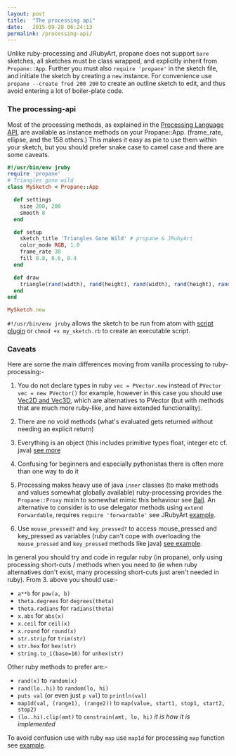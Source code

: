 ```yaml
---
layout: post
title:  "The processing api"
date:   2015-09-28 06:24:13
permalink: /processing-api/
---
```


Unlike ruby-processing and JRubyArt, propane does not support `bare` sketches, all sketches must be class wrapped, and explicitly inherit from `Propane::App`. Further you must also `require 'propane'` in the sketch file, and initiate the sketch by creating a `new` instance. For convenience use `propane --create fred 200 200` to create an outline sketch to edit, and thus avoid entering a lot of boiler-plate code.

### The processing-api

Most of the processing methods, as explained in the [Processing Language API][processing], are available as instance methods on your Propane::App. (frame_rate, ellipse, and the 158 others.) This makes it easy as pie to use them within your sketch, but you should prefer snake case to camel case and there are some caveats.

``` ruby
#!/usr/bin/env jruby
require 'propane'
# Triangles gone wild
class MySketch < Propane::App

  def settings
    size 200, 200
    smooth 8
  end

  def setup
    sketch_title 'Triangles Gone Wild' # propane & JRubyArt
    color_mode RGB, 1.0
    frame_rate 30
    fill 0.8, 0.6, 0.4
  end

  def draw
    triangle(rand(width), rand(height), rand(width), rand(height), rand(width), rand(height))
  end
end

MySketch.new
```
`#!/usr/bin/env jruby` allows the sketch to be run from atom with [script plugin][script] or `chmod +x my_sketch.rb` to create an executable script.

### Caveats

Here are some the main differences moving from vanilla processing to ruby-processing:-

1. You do not declare types in ruby `vec = PVector.new` instead of `PVector vec = new PVector()` for example, however in this case you should use [Vec2D and Vec3D][vec], which are alternatives to PVector (but with methods that are much more ruby-like, and have extended functionality).

2. There are no void methods (what's evaluated gets returned without needing an explicit return)

3. Everything is an object (this includes primitive types float, integer etc cf. java) [see more][about]
4. Confusing for beginners and especially pythonistas there is often more than one way to do it

5. Processing makes heavy use of java `inner` classes (to make methods and values somewhat globally available) ruby-processing provides the `Propane::Proxy` mixin to somewhat mimic this behaviour see [Ball][ball]. An alternative to consider is to use delegator methods using `extend Forwardable`, requires `require 'forwardable'` see JRubyArt [example][].

6. Use `mouse_pressed?` and `key_pressed?` to access mouse_pressed and key_pressed as variables (ruby can't cope with overloading the `mouse_pressed` and `key_pressed` methods like java) [see example][mouse_pressed?].


In general you should try and code in regular ruby (in propane), only using processing short-cuts / methods when you need to (ie when ruby alternatives don't exist, many processing short-cuts just aren't needed in ruby). From 3. above you should use:-

* `a**b` for `pow(a, b)`
* `theta.degrees` for `degrees(theta)`
* `theta.radians` for `radians(theta)`
* `x.abs` for `abs(x)`
* `x.ceil` for `ceil(x)`
* `x.round` for `round(x)`
* `str.strip` for `trim(str)`
* `str.hex` for `hex(str)`
* `string.to_i(base=16)` for `unhex(str)`

Other ruby methods to prefer are:-

* `rand(x)` to `random(x)`
* `rand(lo..hi)` to `random(lo, hi)`
* `puts val` (or even just `p val`) to `println(val)`
* `map1d(val, (range1), (range2))` to `map(value, start1, stop1, start2, stop2)`
* `(lo..hi).clip(amt)` to `constrain(amt, lo, hi)` _it is how it is implemented_

To avoid confusion use with ruby `map` use `map1d` for processing `map` function see [example][map1d].

[script]:https://atom.io/packages/script
[about]:https://www.ruby-lang.org/en/about/
[vec]:https://ruby-processing.github.io/propane/classes.html
[ball]:https://github.com/ruby-processing/propane-examples/blob/master/contributed/circle_collision.rb
[example]:https://github.com/ruby-processing/propane-examples/blob/master/external_library/gem/toxiclibs/soft_body/library/blanket/lib/particle.rb
[processing]:https://processing.org/reference/
[map1d]:https://github.com/ruby-processing/propane-examples/blob/master/contributed/circles.rb
[mouse_pressed?]:https://github.com/ruby-processing/propane-examples/blob/master/contributed/re_sample.rb
